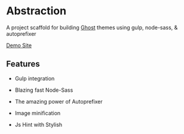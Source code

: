 # Abstraction

A project scaffold for building  [Ghost](http://github.com/tryghost/ghost/) themes using gulp, node-sass, & autoprefixer

[Demo Site](http://abstraction.ghost.io)

## Features

- Gulp integration

- Blazing fast Node-Sass

- The amazing power of Autoprefixer

- Image minification

- Js Hint with Stylish
